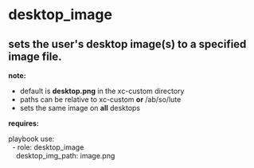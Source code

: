desktop\_image
==========

sets the user's desktop image(s) to a specified image file.
----------

**note:**<br />
- default is **desktop.png** in the xc-custom directory<br />
- paths can be relative to xc-custom **or** /ab/so/lute<br />
- sets the same image on **all** desktops<br />

**requires:**<br />

playbook use:<br />
&nbsp;&nbsp;\- role: desktop\_image<br />
&nbsp;&nbsp;&nbsp;&nbsp;desktop\_img\_path: image.png<br />
